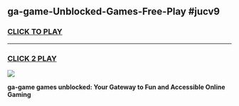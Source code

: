
## ga-game-Unblocked-Games-Free-Play #jucv9
<h3>
<a href="https://us.freeplayer.one?title=ga-game&ref=9M">CLICK TO PLAY</a></h3>
<hr>

<h3>
<a href="https://us.freeplayer.one?title=ga-game&ref=9M">CLICK 2 PLAY</a>
  
</h3>

<a href="https://us.freeplayer.one?title=ga-game&ref=9M"><img src="https://clearcache.store/games.png"></a>


**ga-game games unblocked: Your Gateway to Fun and Accessible Online Gaming**
